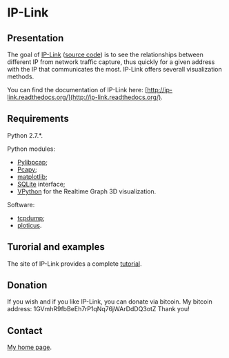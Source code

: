 IP-Link
=======

Presentation
------------
The goal of [IP-Link](http://ip-link.wikidot.com/) ([source code](https://bitbucket.org/cedricbonhomme/ip-link/))
is to see the relationships between different IP from network traffic capture,
thus quickly for a given address with the IP that communicates the most. IP-Link offers severall
visualization methods.

You can find the documentation of IP-Link here: [http://ip-link.readthedocs.org/](http://ip-link.readthedocs.org/).


Requirements
------------
Python 2.7.*.

Python modules:

* [Pylibpcap](http://sourceforge.net/projects/pylibpcap/);
* [Pcapy](http://oss.coresecurity.com/projects/pcapy.html);
* [matplotlib](http://matplotlib.sourceforge.net/);
* [SQLite](http://sqlite.org) interface;
* [VPython](http://vpython.org/) for the Realtime Graph 3D visualization.

Software:

* [tcpdump](http://www.tcpdump.org/);
* [ploticus](http://ploticus.sourceforge.net/).


Turorial and examples
---------------------
The site of IP-Link provides a complete [tutorial](http://ip-link.wikidot.com/tutorial).

Donation
--------
If you wish and if you like IP-Link, you can donate via bitcoin. My bitcoin address: 1GVmhR9fbBeEh7rP1qNq76jWArDdDQ3otZ
Thank you!

Contact
-------
[My home page](http://cedricbonhomme.org/).

